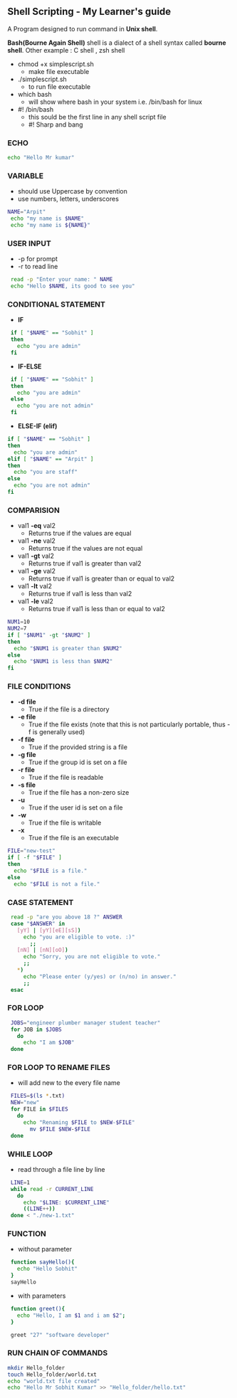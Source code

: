 ## Shell Scripting - My Learner's guide
A Program designed to run command in **Unix shell**.

**Bash(Bourne Again Shell)** shell is a dialect of a shell syntax called  **bourne shell**.
Other example : C shell , zsh shell

* chmod  +x  simplescript.sh   
    *  make file executable
* ./simplescript.sh          
  * to run file executable
* which bash                     
  * will show where bash in your system  i.e.  /bin/bash   for linux
* #! /bin/bash                           
  * this sould be the first line in any shell script file
  * #! Sharp and bang 


### **ECHO**
```bash
echo "Hello Mr kumar"
```


### **VARIABLE**  
  * should use Uppercase by convention  
  * use numbers, letters, underscores
```bash
NAME="Arpit"
 echo "my name is $NAME"
 echo "my name is ${NAME}"
```

### **USER INPUT**    
* -p for prompt
* -r to read line
```bash
 read -p "Enter your name: " NAME
 echo "Hello $NAME, its good to see you"
```

### **CONDITIONAL STATEMENT**
* **IF**
```bash
 if [ "$NAME" == "Sobhit" ]
 then
   echo "you are admin"
 fi
```

* **IF-ELSE**
```bash
 if [ "$NAME" == "Sobhit" ]
 then
   echo "you are admin"
 else 
   echo "you are not admin"
 fi
```


* **ELSE-IF  (elif)**
```bash
if [ "$NAME" == "Sobhit" ]
then
  echo "you are admin"
elif [ "$NAME" == "Arpit" ]  
then
  echo "you are staff"
else 
  echo "you are not admin"
fi
```

### **COMPARISION**

* val1 **-eq** val2 
  * Returns true if the values are equal
* val1 **-ne** val2 
  * Returns true if the values are not equal
* val1 **-gt** val2 
  * Returns true if val1 is greater than val2
* val1 **-ge** val2 
  * Returns true if val1 is greater than or equal to val2
* val1 **-lt** val2 
  * Returns true if val1 is less than val2
* val1 **-le** val2 
  * Returns true if val1 is less than or equal to val2

```bash
NUM1=10
NUM2=7
if [ "$NUM1" -gt "$NUM2" ]
then
  echo "$NUM1 is greater than $NUM2"
else
  echo "$NUM1 is less than $NUM2"
fi
```


### **FILE CONDITIONS**
* **-d file**   
  * True if the file is a directory
* **-e file**   
  * True if the file exists (note that this is not particularly portable, thus -f is generally used)
* **-f file**   
  * True if the provided string is a file
* **-g file**   
  * True if the group id is set on a file
* **-r file**   
  * True if the file is readable
* **-s file**   
  * True if the file has a non-zero size
* **-u** 
  * True if the user id is set on a file
* **-w** 
  * True if the file is writable
* **-x** 
  * True if the file is an executable
```bash
FILE="new-test"
if [ -f "$FILE" ]
then 
  echo "$FILE is a file."
else  
  echo "$FILE is not a file."

```

### **CASE STATEMENT**
```bash
 read -p "are you above 18 ?" ANSWER
 case "$ANSWER" in 
   [yY] | [yY][eE][sS])
     echo "you are eligible to vote. :)"
       ;;
   [nN] | [nN][oO])
     echo "Sorry, you are not eligible to vote."
     ;;
   *)
     echo "Please enter (y/yes) or (n/no) in answer."
     ;;
 esac 
``` 


### **FOR LOOP**
```bash
 JOBS="engineer plumber manager student teacher"
 for JOB in $JOBS
   do 
     echo "I am $JOB"
 done   
```


### **FOR LOOP TO RENAME FILES** 
  * will add new to the every file name
```bash
 FILES=$(ls *.txt)
 NEW="new"
 for FILE in $FILES
   do
     echo "Renaming $FILE to $NEW-$FILE"
       mv $FILE $NEW-$FILE
 done
```


### **WHILE LOOP** 
  * read through a file line by line
```bash
 LINE=1
 while read -r CURRENT_LINE
   do
     echo "$LINE: $CURRENT_LINE"
     ((LINE++))
 done < "./new-1.txt"  
``` 


### **FUNCTION**
  * without parameter
```bash
 function sayHello(){
   echo "Hello Sobhit"
 }
 sayHello
```

  * with parameters
```bash
 function greet(){
   echo "Hello, I am $1 and i am $2";
 }

 greet "27" "software developer"
```


### **RUN CHAIN OF COMMANDS**
```bash
mkdir Hello_folder
touch Hello_folder/world.txt
echo "world.txt file created"
echo "Hello Mr Sobhit Kumar" >> "Hello_folder/hello.txt"
```








 
